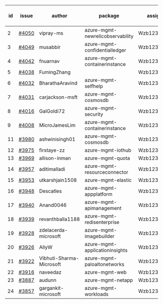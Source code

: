 | id | issue | author | package | assignee | bot advice | created date of issue | target release date | date from target |
| ------ | ------ | ------ | ------ | ------ | ------ | ------ | ------ | :-----: |
| 2 | [#4050](https://github.com/Azure/sdk-release-request/issues/4050) | vipray-ms | azure-mgmt-newrelicobservability | Wzb123456789 |  | 04-17 | 05-26 |  |
| 3 | [#4049](https://github.com/Azure/sdk-release-request/issues/4049) | musabbir | azure-mgmt-confidentialledger | Wzb123456789 |  | 04-14 | 04-28 |  |
| 4 | [#4042](https://github.com/Azure/sdk-release-request/issues/4042) | fnuarnav | azure-mgmt-containerinstance | Wzb123456789 | duplicated issue  <br> | 04-13 | 04-28 |  |
| 5 | [#4038](https://github.com/Azure/sdk-release-request/issues/4038) | FumingZhang |  | Wzb123456789 |  | 04-13 | 04-28 |  |
| 6 | [#4032](https://github.com/Azure/sdk-release-request/issues/4032) | BharathaAravind | azure-mgmt-selfhelp | Wzb123456789 |  | 04-12 | 04-28 |  |
| 7 | [#4031](https://github.com/Azure/sdk-release-request/issues/4031) | carjackson-msft | azure-mgmt-cosmosdb | Wzb123456789 | duplicated issue  <br> | 04-11 | 04-28 |  |
| 8 | [#4016](https://github.com/Azure/sdk-release-request/issues/4016) | GalGoldi72 | azure-mgmt-security | Wzb123456789 |  | 04-04 | 04-28 |  |
| 9 | [#4008](https://github.com/Azure/sdk-release-request/issues/4008) | MicroJamesLim | azure-mgmt-containerinstance | Wzb123456789 | duplicated issue  <br> | 03-31 | 04-28 |  |
| 11 | [#3980](https://github.com/Azure/sdk-release-request/issues/3980) | ashwinisingh01 | azure-mgmt-cosmosdb | Wzb123456789 | duplicated issue  <br> | 03-23 | 04-28 |  |
| 12 | [#3975](https://github.com/Azure/sdk-release-request/issues/3975) | firstaye-zz | azure-mgmt-iothub | Wzb123456789 |  | 03-22 | 04-28 |  |
| 13 | [#3969](https://github.com/Azure/sdk-release-request/issues/3969) | allison-inman | azure-mgmt-quota | Wzb123456789 |  | 03-22 | 04-28 |  |
| 14 | [#3957](https://github.com/Azure/sdk-release-request/issues/3957) | aditimalladi | azure-mgmt-resourceconnector | Wzb123456789 | FirstGA | 03-21 | 04-28 |  |
| 15 | [#3953](https://github.com/Azure/sdk-release-request/issues/3953) | utkarshjain1508 | azure-mgmt-elastic | Wzb123456789 |  | 03-21 | 04-28 |  |
| 16 | [#3948](https://github.com/Azure/sdk-release-request/issues/3948) | Descatles | azure-mgmt-appplatform | Wzb123456789 |  | 03-17 | 04-28 |  |
| 17 | [#3940](https://github.com/Azure/sdk-release-request/issues/3940) | Anand0046 | azure-mgmt-apimanagement | Wzb123456789 |  | 03-16 | 04-28 |  |
| 18 | [#3939](https://github.com/Azure/sdk-release-request/issues/3939) | revanthballa1188 | azure-mgmt-redisenterprise | Wzb123456789 |  | 03-16 | 04-28 |  |
| 19 | [#3928](https://github.com/Azure/sdk-release-request/issues/3928) | zdelacerda-microsoft | azure-mgmt-imagebuilder | Wzb123456789 |  | 03-15 | 04-28 |  |
| 20 | [#3926](https://github.com/Azure/sdk-release-request/issues/3926) | AllyW | azure-mgmt-applicationinsights | Wzb123456789 |  | 03-13 | 04-28 |  |
| 21 | [#3922](https://github.com/Azure/sdk-release-request/issues/3922) | Vibhuti-Sharma-Microsoft | azure-mgmt-paloaltonetworks | Wzb123456789 | FirstBeta | 03-10 | 04-28 |  |
| 22 | [#3916](https://github.com/Azure/sdk-release-request/issues/3916) | naveedaz | azure-mgmt-web | Wzb123456789 |  | 03-10 | 04-28 |  |
| 23 | [#3887](https://github.com/Azure/sdk-release-request/issues/3887) | audunn | azure-mgmt-netapp | Wzb123456789 |  | 03-06 | 04-28 |  |
| 24 | [#3857](https://github.com/Azure/sdk-release-request/issues/3857) | gargankit-microsoft | azure-mgmt-workloads | Wzb123456789 | FirstGA | 03-02 | 04-28 |  |
